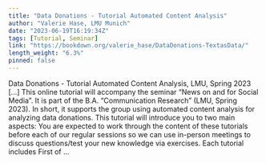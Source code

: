 ```yaml
---
title: "Data Donations - Tutorial Automated Content Analysis"
author: "Valerie Hase, LMU Munich"
date: "2023-06-19T16:19:34Z"
tags: [Tutorial, Seminar]
link: "https://bookdown.org/valerie_hase/DataDonations-TextasData/"
length_weight: "6.3%"
pinned: false
---
```


Data Donations - Tutorial Automated Content Analysis, LMU, Spring 2023 [...] This online tutorial will accompany the seminar “News on and for Social Media”. It is part of the B.A. “Communication Research” (LMU, Spring 2023). In short, it supports the group using automated content analysis for analyzing data donations. This tutorial will introduce you to two main aspects: You are expected to work through the content of these tutorials before each of our regular sessions so we can use in-person meetings to discuss questions/test your new knowledge via exercises. Each tutorial includes First of ...
